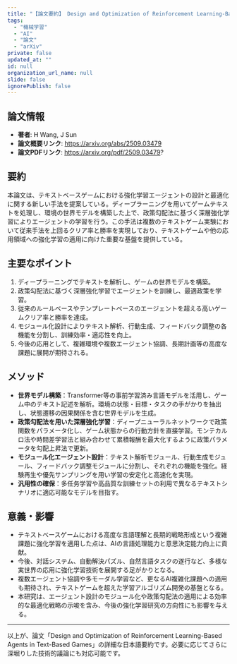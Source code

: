 ```yaml
---
title: "【論文要約】 Design and Optimization of Reinforcement Learning-Based Agents in Text-Based Games"
tags:
  - "機械学習"
  - "AI"
  - "論文"
  - "arXiv"
private: false
updated_at: ""
id: null
organization_url_name: null
slide: false
ignorePublish: false
---
```


## 論文情報

- **著者**: H Wang, J Sun
- **論文概要リンク**: https://arxiv.org/abs/2509.03479
- **論文PDFリンク**: https://arxiv.org/pdf/2509.03479?

## 要約

本論文は、テキストベースゲームにおける強化学習エージェントの設計と最適化に関する新しい手法を提案している。ディープラーニングを用いてゲームテキストを処理し、環境の世界モデルを構築した上で、政策勾配法に基づく深層強化学習によりエージェントの学習を行う。この手法は複数のテキストゲーム実験において従来手法を上回るクリア率と勝率を実現しており、テキストゲームや他の応用領域への強化学習の適用に向けた重要な基盤を提供している。

## 主要なポイント

1. ディープラーニングでテキストを解析し、ゲームの世界モデルを構築。
2. 政策勾配法に基づく深層強化学習でエージェントを訓練し、最適政策を学習。
3. 従来のルールベースやテンプレートベースのエージェントを超える高いゲームクリア率と勝率を達成。
4. モジュール化設計によりテキスト解析、行動生成、フィードバック調整の各機能を分割し、訓練効率・適応性を向上。
5. 今後の応用として、複雑環境や複数エージェント協調、長期計画等の高度な課題に展開が期待される。


## メソッド

- **世界モデル構築**：Transformer等の事前学習済み言語モデルを活用し、ゲーム中のテキスト記述を解析。環境の状態・目標・タスクの手がかりを抽出し、状態遷移の因果関係を含む世界モデルを生成。
- **政策勾配法を用いた深層強化学習**：ディープニューラルネットワークで政策関数をパラメータ化し、ゲーム状態からの行動方針を直接学習。モンテカルロ法や時間差学習法と組み合わせて累積報酬を最大化するように政策パラメータを勾配上昇法で更新。
- **モジュール化エージェント設計**：テキスト解析モジュール、行動生成モジュール、フィードバック調整モジュールに分割し、それぞれの機能を強化。経験再生や優先サンプリングを用い学習の安定化と高速化を実現。
- **汎用性の確保**：多任务学習や高品質な訓練セットの利用で異なるテキストシナリオに適応可能なモデルを目指す。

## 意義・影響

- テキストベースゲームにおける高度な言語理解と長期的戦略形成という複雑課題に強化学習を適用した点は、AIの言語処理能力と意思決定能力向上に貢献。
- 今後、対話システム、自動解決パズル、自然言語タスクの遂行など、多様な実世界の応用に強化学習技術を展開する足がかりとなる。
- 複数エージェント協調や多モーダル学習など、更なるAI複雑化課題への適用も期待され、テキストゲームを超えた学習アルゴリズム開発の基盤となる。
- 本研究は、エージェント設計のモジュール化や政策勾配法の適用による効率的な最適化戦略の示唆を含み、今後の強化学習研究の方向性にも影響を与える。

---

以上が、論文「Design and Optimization of Reinforcement Learning-Based Agents in Text-Based Games」の詳細な日本語要約です。必要に応じてさらに深堀りした技術的議論にも対応可能です。

